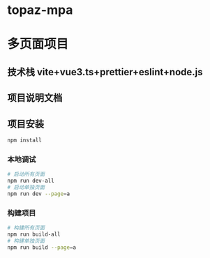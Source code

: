 # topaz-mpa

# 多页面项目

## 技术栈 vite+vue3.ts+prettier+eslint+node.js

## 项目说明文档

## 项目安装

```sh
npm install
```

### 本地调试

```sh
# 启动所有页面
npm run dev-all
# 启动单独页面
npm run dev --page=a
```

### 构建项目

```sh
# 构建所有页面
npm run build-all
# 构建单独页面
npm run build --page=a
```

